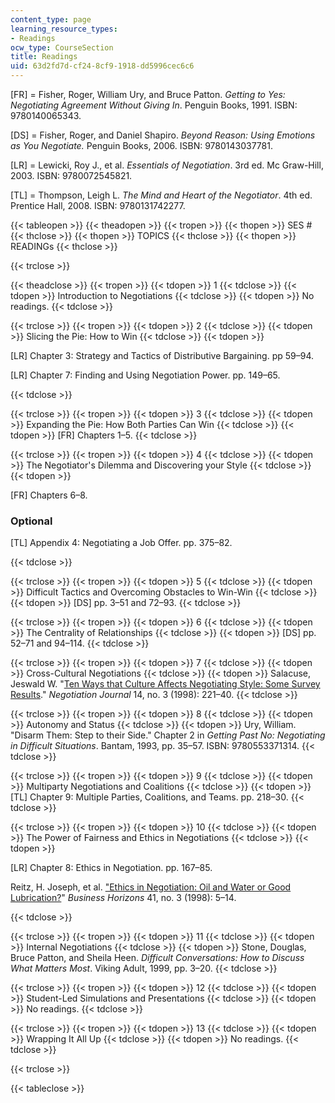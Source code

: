 ```yaml
---
content_type: page
learning_resource_types:
- Readings
ocw_type: CourseSection
title: Readings
uid: 63d2fd7d-cf24-8cf9-1918-dd5996cec6c6
---
```


\[FR\] = Fisher, Roger, William Ury, and Bruce Patton. _Getting to Yes: Negotiating Agreement Without Giving In_. Penguin Books, 1991. ISBN: 9780140065343.

\[DS\] = Fisher, Roger, and Daniel Shapiro. _Beyond Reason: Using Emotions as You Negotiate._ Penguin Books, 2006. ISBN: 9780143037781.

\[LR\] = Lewicki, Roy J., et al. _Essentials of Negotiation_. 3rd ed. Mc Graw-Hill, 2003. ISBN: 9780072545821.

\[TL\] = Thompson, Leigh L. _The Mind and Heart of the Negotiator_. 4th ed. Prentice Hall, 2008. ISBN: 9780131742277.

{{< tableopen >}}
{{< theadopen >}}
{{< tropen >}}
{{< thopen >}}
SES #
{{< thclose >}}
{{< thopen >}}
TOPICS
{{< thclose >}}
{{< thopen >}}
READINGs
{{< thclose >}}

{{< trclose >}}

{{< theadclose >}}
{{< tropen >}}
{{< tdopen >}}
1
{{< tdclose >}}
{{< tdopen >}}
Introduction to Negotiations
{{< tdclose >}}
{{< tdopen >}}
No readings.
{{< tdclose >}}

{{< trclose >}}
{{< tropen >}}
{{< tdopen >}}
2
{{< tdclose >}}
{{< tdopen >}}
Slicing the Pie: How to Win
{{< tdclose >}}
{{< tdopen >}}


\[LR\] Chapter 3: Strategy and Tactics of Distributive Bargaining. pp 59–94.

\[LR\] Chapter 7: Finding and Using Negotiation Power. pp. 149–65.


{{< tdclose >}}

{{< trclose >}}
{{< tropen >}}
{{< tdopen >}}
3
{{< tdclose >}}
{{< tdopen >}}
Expanding the Pie: How Both Parties Can Win
{{< tdclose >}}
{{< tdopen >}}
\[FR\] Chapters 1–5.
{{< tdclose >}}

{{< trclose >}}
{{< tropen >}}
{{< tdopen >}}
4
{{< tdclose >}}
{{< tdopen >}}
The Negotiator's Dilemma and Discovering your Style
{{< tdclose >}}
{{< tdopen >}}


\[FR\] Chapters 6–8.

### Optional

\[TL\] Appendix 4: Negotiating a Job Offer. pp. 375–82.


{{< tdclose >}}

{{< trclose >}}
{{< tropen >}}
{{< tdopen >}}
5
{{< tdclose >}}
{{< tdopen >}}
Difficult Tactics and Overcoming Obstacles to Win-Win
{{< tdclose >}}
{{< tdopen >}}
\[DS\] pp. 3–51 and 72–93.
{{< tdclose >}}

{{< trclose >}}
{{< tropen >}}
{{< tdopen >}}
6
{{< tdclose >}}
{{< tdopen >}}
The Centrality of Relationships
{{< tdclose >}}
{{< tdopen >}}
\[DS\] pp. 52–71 and 94–114.
{{< tdclose >}}

{{< trclose >}}
{{< tropen >}}
{{< tdopen >}}
7
{{< tdclose >}}
{{< tdopen >}}
Cross-Cultural Negotiations
{{< tdclose >}}
{{< tdopen >}}
Salacuse, Jeswald W. "[Ten Ways that Culture Affects Negotiating Style: Some Survey Results](http://dx.doi.org/10.1023/A:1024638709978)." _Negotiation Journal_ 14, no. 3 (1998): 221–40.
{{< tdclose >}}

{{< trclose >}}
{{< tropen >}}
{{< tdopen >}}
8
{{< tdclose >}}
{{< tdopen >}}
Autonomy and Status
{{< tdclose >}}
{{< tdopen >}}
Ury, William. "Disarm Them: Step to their Side." Chapter 2 in _Getting Past No: Negotiating in Difficult Situations_. Bantam, 1993, pp. 35–57. ISBN: 9780553371314.
{{< tdclose >}}

{{< trclose >}}
{{< tropen >}}
{{< tdopen >}}
9
{{< tdclose >}}
{{< tdopen >}}
Multiparty Negotiations and Coalitions
{{< tdclose >}}
{{< tdopen >}}
\[TL\] Chapter 9: Multiple Parties, Coalitions, and Teams. pp. 218–30.
{{< tdclose >}}

{{< trclose >}}
{{< tropen >}}
{{< tdopen >}}
10
{{< tdclose >}}
{{< tdopen >}}
The Power of Fairness and Ethics in Negotiations
{{< tdclose >}}
{{< tdopen >}}


\[LR\] Chapter 8: Ethics in Negotiation. pp. 167–85.

Reitz, H. Joseph, et al. ["Ethics in Negotiation: Oil and Water or Good Lubrication?](http://dx.doi.org/10.1016/S0007-6813%2898%2990003-9)" _Business Horizons_ 41, no. 3 (1998): 5–14.


{{< tdclose >}}

{{< trclose >}}
{{< tropen >}}
{{< tdopen >}}
11
{{< tdclose >}}
{{< tdopen >}}
Internal Negotiations
{{< tdclose >}}
{{< tdopen >}}
Stone, Douglas, Bruce Patton, and Sheila Heen. _Difficult Conversations: How to Discuss What Matters Most_. Viking Adult, 1999, pp. 3–20.
{{< tdclose >}}

{{< trclose >}}
{{< tropen >}}
{{< tdopen >}}
12
{{< tdclose >}}
{{< tdopen >}}
Student-Led Simulations and Presentations
{{< tdclose >}}
{{< tdopen >}}
No readings.
{{< tdclose >}}

{{< trclose >}}
{{< tropen >}}
{{< tdopen >}}
13
{{< tdclose >}}
{{< tdopen >}}
Wrapping It All Up
{{< tdclose >}}
{{< tdopen >}}
No readings.
{{< tdclose >}}

{{< trclose >}}

{{< tableclose >}}